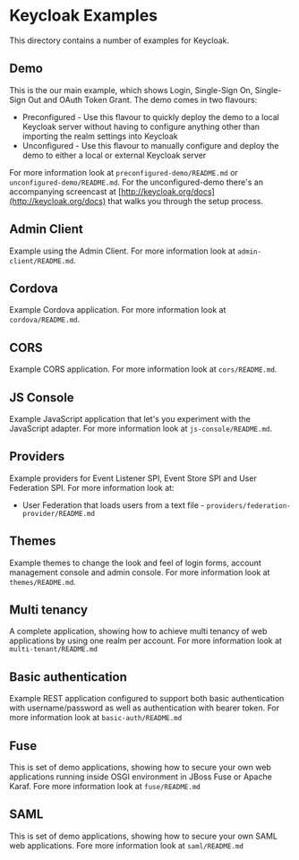 Keycloak Examples
=================

This directory contains a number of examples for Keycloak.

Demo
----

This is the our main example, which shows Login, Single-Sign On, Single-Sign Out and OAuth Token Grant. The demo comes in two flavours: 

* Preconfigured - Use this flavour to quickly deploy the demo to a local Keycloak server without having to configure anything other than importing the realm settings into Keycloak
* Unconfigured - Use this flavour to manually configure and deploy the demo to either a local or external Keycloak server

For more information look at `preconfigured-demo/README.md` or `unconfigured-demo/README.md`. For the unconfigured-demo there's an accompanying screencast at [http://keycloak.org/docs](http://keycloak.org/docs) that walks you through the setup process.


Admin Client
------------

Example using the Admin Client. For more information look at `admin-client/README.md`.


Cordova
-------

Example Cordova application. For more information look at `cordova/README.md`.


CORS
----

Example CORS application. For more information look at `cors/README.md`.


JS Console
----------

Example JavaScript application that let's you experiment with the JavaScript adapter. For more information look at `js-console/README.md`.


Providers
---------

Example providers for Event Listener SPI, Event Store SPI and User Federation SPI. For more information look at:

* User Federation that loads users from a text file - `providers/federation-provider/README.md`


Themes
------

Example themes to change the look and feel of login forms, account management console and admin console. For more information look at `themes/README.md`.


Multi tenancy
-------------

A complete application, showing how to achieve multi tenancy of web applications by using one realm per account. For more information look at `multi-tenant/README.md`

Basic authentication
--------------------

Example REST application configured to support both basic authentication with username/password as well as authentication with bearer token. For more information look at `basic-auth/README.md`  

Fuse
----

This is set of demo applications, showing how to secure your own web applications running inside OSGI environment in JBoss Fuse or Apache Karaf. Fore more information look at `fuse/README.md`   

SAML
----

This is set of demo applications, showing how to secure your own SAML web applications. Fore more information look at `saml/README.md`   
